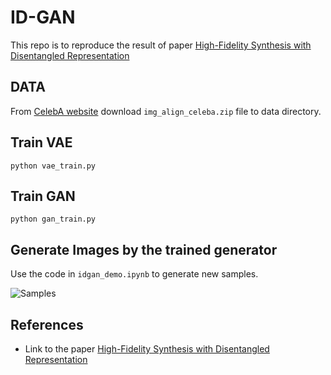 # ID-GAN 
This repo is to reproduce the result of paper [High-Fidelity Synthesis with Disentangled Representation](https://arxiv.org/abs/2001.04296)

## DATA
From [CelebA website](http://mmlab.ie.cuhk.edu.hk/projects/CelebA.html)  download `img_align_celeba.zip` file to data directory.

## Train VAE
`python vae_train.py`

## Train GAN
`python gan_train.py`

## Generate Images by the trained generator
Use the code in `idgan_demo.ipynb` to generate new samples.

![Samples](https://github.com/bdubey/idgan-high_fi_synthesis_with_disentangled_representation/blob/master/imgs/generated.png)

## References
* Link to the paper [High-Fidelity Synthesis with Disentangled Representation](https://arxiv.org/abs/2001.04296)
